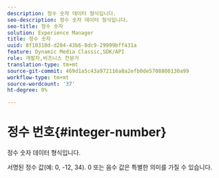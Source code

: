 ```yaml
---
description: 정수 숫자 데이터 형식입니다.
seo-description: 정수 숫자 데이터 형식입니다.
seo-title: 정수 숫자
solution: Experience Manager
title: 정수 숫자
uuid: 8f10318d-d284-43b6-8dc9-29999bff431a
feature: Dynamic Media Classic,SDK/API
role: 개발자,비즈니스 전문가
translation-type: tm+mt
source-git-commit: 469d1a5c43a972116a8a2efb0de5708800130a99
workflow-type: tm+mt
source-wordcount: '37'
ht-degree: 0%

---
```



# 정수 번호{#integer-number}

정수 숫자 데이터 형식입니다.

서명된 정수 값(예: 0, -12, 34). 0 또는 음수 값은 특별한 의미를 가질 수 있습니다.
